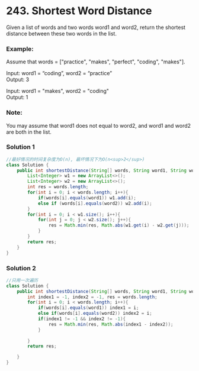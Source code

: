 # 243. Shortest Word Distance

Given a list of words and two words word1 and word2, return the shortest distance between these two words in the list.

### Example:
Assume that words = ["practice", "makes", "perfect", "coding", "makes"].   
 
Input: word1 = “coding”, word2 = “practice”    
Output: 3

Input: word1 = "makes", word2 = "coding"     
Output: 1
### Note:
You may assume that word1 does not equal to word2, and word1 and word2 are both in the list.

### Solution 1
```java
//最好情况的时间复杂度为O(n), 最坏情况下为O(n<sup>2</sup>)
class Solution {
    public int shortestDistance(String[] words, String word1, String word2) {
        List<Integer> w1 = new ArrayList<>();
        List<Integer> w2 = new ArrayList<>();
        int res = words.length;
        for(int i = 0; i < words.length; i++){
            if(words[i].equals(word1)) w1.add(i);
            else if (words[i].equals(word2)) w2.add(i);
        }
        for(int i = 0; i < w1.size(); i++){
            for(int j = 0; j < w2.size(); j++){
                res = Math.min(res, Math.abs(w1.get(i) - w2.get(j)));
            }
        }
        return res;
    }
}
```

### Solution 2
```java
//只用一次遍历
class Solution {
    public int shortestDistance(String[] words, String word1, String word2) {
        int index1 = -1, index2 = -1, res = words.length;
        for(int i = 0; i < words.length; i++){
            if(words[i].equals(word1)) index1 = i;
            else if(words[i].equals(word2)) index2 = i;
            if(index1 != -1 && index2 != -1){
                res = Math.min(res, Math.abs(index1 - index2));
            }
            
        }
        return res;

    }
}
```
